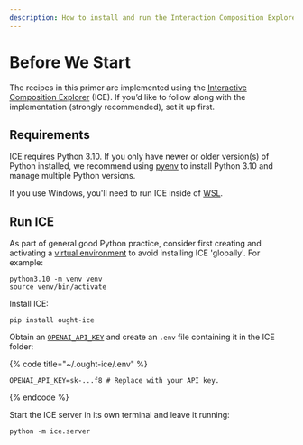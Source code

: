 ```yaml
---
description: How to install and run the Interaction Composition Explorer
---
```


# Before We Start

The recipes in this primer are implemented using the [Interactive Composition Explorer](https://github.com/oughtinc/ice) (ICE). If you’d like to follow along with the implementation (strongly recommended), set it up first.

## Requirements

ICE requires Python 3.10. If you only have newer or older version(s) of Python installed, we recommend using [pyenv](https://github.com/pyenv/pyenv) to install Python 3.10 and manage multiple Python versions.

If you use Windows, you'll need to run ICE inside of [WSL](https://learn.microsoft.com/en-us/windows/wsl/install).

## Run ICE

As part of general good Python practice, consider first creating and activating a [virtual environment](https://docs.python.org/3/library/venv.html) to avoid installing ICE 'globally'. For example:

```shell
python3.10 -m venv venv
source venv/bin/activate
```

Install ICE:

```shell
pip install ought-ice
```

Obtain an [`OPENAI_API_KEY`](https://beta.openai.com/account/api-keys) and create an `.env` file containing it in the ICE folder:

{% code title="~/.ought-ice/.env" %}

```shell
OPENAI_API_KEY=sk-...f8 # Replace with your API key.
```

{% endcode %}

Start the ICE server in its own terminal and leave it running:

```shell
python -m ice.server
```
